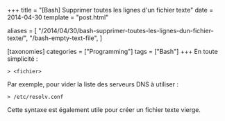 +++
title = "[Bash] Supprimer toutes les lignes d'un fichier texte"
date = 2014-04-30
template = "post.html"

aliases = [
  "/2014/04/30/bash-supprimer-toutes-les-lignes-dun-fichier-texte/",
  "/bash-empty-text-file",
]

[taxonomies]
categories = ["Programming"]
tags = ["Bash"]
+++
En toute simplicité :

```
> <fichier>
```

Par exemple, pour vider la liste des serveurs DNS à utiliser :

```
> /etc/resolv.conf
```

Cette syntaxe est également utile pour créer un fichier texte vierge.
